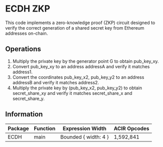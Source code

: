 # ECDH ZKP

This code implements a zero-knowledge proof (ZKP) circuit designed to verify the correct generation of a shared secret key from Ethereum addresses on-chain.


## Operations

1. Multiply the private key by the generator point G to obtain pub_key_xy.
2. Convert pub_key_xy to an address addressA and verify it matches address1.
3. Convert the coordinates pub_key_x2, pub_key_y2 to an address addressB and verify it matches address2.
4. Multiply the private key by (pub_key_x2, pub_key_y2) to obtain secret_share_xy and verify it matches secret_share_x and secret_share_y.


## Information

| Package | Function | Expression Width     | ACIR Opcodes |
|---------|----------|----------------------|--------------|
| ECDH    | main     | Bounded { width: 4 } | 1,592,841    |
